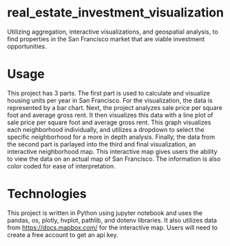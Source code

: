 # real_estate_investment_visualization
Utilizing aggregation, interactive visualizations, and geospatial analysis, to find properties in the San Francisco market that are viable investment opportunities.

# Usage
This project has 3 parts.  The first part is used to calculate and visualize housing units per year in San Francisco.  For the visualization, the data is represented by a bar chart. Next, the project analyzes sale price per square foot and average gross rent.  It then visualizes this data with a line plot of sale price per square foot and average gross rent.  This graph visualizes each neighborhood individually, and utilizes a dropdown to select the specific neighborhood for a more in depth analysis.  Finally, the data from the second part is parlayed into the third and final visualization, an interactive neighborhood map.  This interactive map gives users the ability to view the data on an actual map of San Francisco.  The information is also color coded for ease of interpretation.

# Technologies
This project is written in Python using jupyter notebook and uses the pandas, os, plotly, hvplot, pathlib, and dotenv libraries.  It also utilizes data from https://docs.mapbox.com/ for the interactive map.  Users will need to create a free account to get an api key.